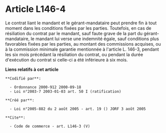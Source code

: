 # Article L146-4

Le contrat liant le mandant et le gérant-mandataire peut prendre fin à tout moment dans les conditions fixées par les
parties. Toutefois, en cas de résiliation du contrat par le mandant, sauf faute grave de la part du gérant-mandataire, le
mandant lui verse une indemnité égale, sauf conditions plus favorables fixées par les parties, au montant des commissions
acquises, ou à la commission minimale garantie mentionnée à l'article L. 146-3, pendant les six mois précédant la résiliation
du contrat, ou pendant la durée d'exécution du contrat si celle-ci a été inférieure à six mois.

**Liens relatifs à cet article**

	**Codifié par**:

	  - Ordonnance 2000-912 2000-09-18
	  - Loi n°2003-7 2003-01-03 art. 50 I (ratification)

	**Créé par**:

	  - Loi n°2005-882 du 2 août 2005 - art. 19 () JORF 3 août 2005

	**Cite**:

	  - Code de commerce - art. L146-3 (V)
